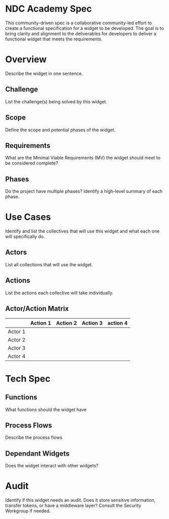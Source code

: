 # NDC Academy Spec

This community-driven spec is a collaborative community-led effort to create a functional specification for a widget to be developed. The goal is to bring clarity and alignment to the deliverables for developers to deliver a functional widget that meets the requirements.

# Overview
Describe the widget in one sentence.

## Challenge
List the challenge(s) being solved by this widget.

## Scope
Define the scope and potential phases of the widget.

## Requirements
What are the Minimal Viable Requirements (MV)  the widget should meet to be considered complete?

## Phases
Do the project have multiple phases? Identify a high-level summary of each phase.

# Use Cases
Identify and list the collectives that will use this widget and what each one will specifically do.

## Actors
List all collections that will use the widget.
## Actions
List the actions each collective will take individually.

## Actor/Action Matrix


|         | Action 1 | Action 2 | Action 3 | action 4 |
| ------- | -------- | -------- | -------- | -------- |
| Actor 1 |          |          |          |          |
| Actor 2 |          |          |          |          |
| Actor 3 |          |          |          |          |
| Actor 4 |          |          |          |          |



# Tech Spec
## Functions
What functions should the widget have

## Process Flows
Describe the process flows

## Dependant Widgets
Does the widget interact with other widgets?

# Audit
Identify if this widget needs an audit. Does it store sensitive information, transfer tokens, or have a middleware layer? Consult the Security Workgroup if needed.
